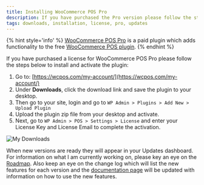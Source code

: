 ```yaml
---
title: Installing WooCommerce POS Pro
description: If you have purchased the Pro version please follow the steps below to install the plugin.
tags: downloads, installation, license, pro, updates
---
```


{% hint style='info' %}
[WooCommerce POS Pro](http://wcpos.com/pro) is a paid plugin which adds functionality to the free [WooCommerce POS plugin](http://wordpress.org/plugins/woocommerce-pos/). 
{% endhint %}

If you have purchased a license for WooCommerce POS Pro please follow the steps below to install and activate the plugin:

1.  Go to: [https://wcpos.com/my-account/](https://wcpos.com/my-account/)
2.  Under **Downloads**, click the download link and save the plugin to your desktop.
3.  Then go to your site, login and go to `WP Admin > Plugins > Add New > Upload Plugin`
4.  Upload the plugin zip file from your desktop and activate.
5.  Next, go to `WP Admin > POS > Settings > License` and enter your License Key and License Email to complete the activation.

![My Downloads](https://wcpos.com/wp-content/uploads/2014/07/my-download.png "You can download WooCommerce POS Pro on your account page")

When new versions are ready they will appear in your Updates dashboard. 
For information on what I am currently working on, please key an eye on the [Roadmap](http://wcpos.com/roadmap/). 
Also keep an eye on the change log which will list the new features for each version and the [documentation page](http://docs.wcpos.com) will be updated with information on how to use the new features.